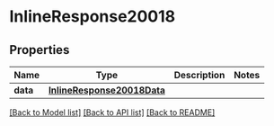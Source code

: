 # InlineResponse20018

## Properties
Name | Type | Description | Notes
------------ | ------------- | ------------- | -------------
**data** | [**InlineResponse20018Data**](InlineResponse20018Data.md) |  | 

[[Back to Model list]](../README.md#documentation-for-models) [[Back to API list]](../README.md#documentation-for-api-endpoints) [[Back to README]](../README.md)


